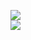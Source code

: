 [![](https://img.shields.io/badge/Made%20With-Github%20Spray-lightgrey.svg?style=for-the-badge&logo=github)](https://github.com/Annihil/github-spray#30053)  
[![](https://i.imgur.com/2DrTn0Z.gif)](https://github.com/Annihil/github-spray)